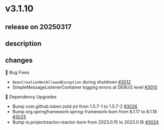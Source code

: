 # v3.1.10

## release on 20250317
## description
## changes
🐞 Bug Fixes

* <code>BeanCreationNotAllowedException</code> during shutdown <a href="https://github.com/spring-projects/spring-amqp/issues/3012" data-hovercard-type="issue" data-hovercard-url="/spring-projects/spring-amqp/issues/3012/hovercard">#3012</a>
* SimpleMessageListenerContainer logging errors at DEBUG level <a href="https://github.com/spring-projects/spring-amqp/issues/3010" data-hovercard-type="issue" data-hovercard-url="/spring-projects/spring-amqp/issues/3010/hovercard">#3010</a>

🔨 Dependency Upgrades

* Bump com.github.luben:zstd-jni from 1.5.7-1 to 1.5.7-2 <a href="https://github.com/spring-projects/spring-amqp/pull/3026" data-hovercard-type="pull_request" data-hovercard-url="/spring-projects/spring-amqp/pull/3026/hovercard">#3026</a>
* Bump org.springframework:spring-framework-bom from 6.1.17 to 6.1.18 <a href="https://github.com/spring-projects/spring-amqp/pull/3025" data-hovercard-type="pull_request" data-hovercard-url="/spring-projects/spring-amqp/pull/3025/hovercard">#3025</a>
* Bump io.projectreactor:reactor-bom from 2023.0.15 to 2023.0.16 <a href="https://github.com/spring-projects/spring-amqp/pull/3024" data-hovercard-type="pull_request" data-hovercard-url="/spring-projects/spring-amqp/pull/3024/hovercard">#3024</a>


